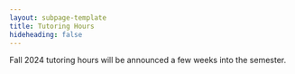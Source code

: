 ```yaml
---
layout: subpage-template
title: Tutoring Hours
hideheading: false
---
```

Fall 2024 tutoring hours will be announced a few weeks into the semester.

